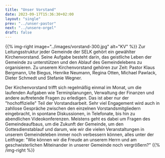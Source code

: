 ```yaml
---
title: "Unser Vorstand"
date: 2023-09-17T15:36:30+02:00
layout: "single"
prev: "../unser-pastor"
next: "../unsere-orgel"
draft: false
---
```


{{% img-right 
  image="../images/vorstand-300.jpg"
  alt="KV"
  %}}
Zur Leitungsstruktur jeder Gemeinde der SELK gehört ein gewählter
Kirchenvorstand. Seine Aufgabe besteht darin, das geistliche Leben der Gemeinde
zu unterstützen und den Ablauf des Gemeindelebens zu organisieren. Zu unserem
Kirchenvorstand gehören zur Zeit: Pastor Klaus Bergmann, Ute Biegus, Henrike
Neumann, Regina Otten, Michael Pawlack, Dieter Schmedt und Stefanie Wegner.

Der Kirchenvorstand trifft sich regelmäßig einmal im Monat, um die laufenden
Aufgaben wie Terminplanungen, Verwaltung der Finanzen und andere auftretende
Fragen zu erledigen. Das ist aber nur der "hochoffizielle" Teil der 
Vorstandsarbeit. Sehr viel Engagement wird auch in zahllose Gespräche zwischen
den einzelnen Vorstandsmitgliedern eingebracht, in spontane Diskussionen, in 
Telefonate, bis hin zu abendlichen Videokonferenzen. Meistens geht es dabei 
um Fragen des Gemeindeaufbaus, um die Zukunft der Gemeinde, um den 
Gottesdienstablauf und darum, wie wir die vielen Veranstaltungen in unserem
Gemeindeleben immer noch verbessern können, alles unter der Leitfrage: "Wie
können wir die Freude an unserem Herrn und am geschwisterlichen Miteinander in
unserer Gemeinde noch vergrößern?" 
{{% /img-right %}}
